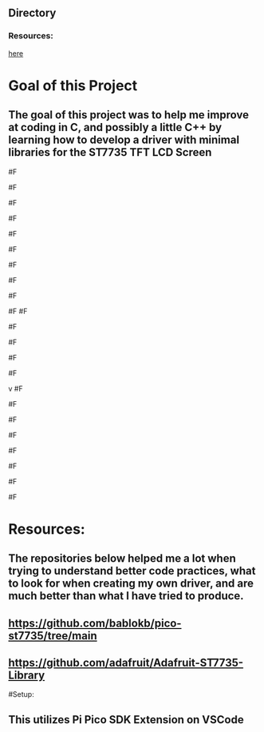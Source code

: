 ## Directory
### Resources:
[here](#resources)

# Goal of this Project
## The goal of this project was to help me improve at coding in C, and possibly a little C++ by learning how to develop a driver with minimal libraries for the ST7735 TFT LCD Screen







#F

#F



#F

#F

#F

#F

#F

#F

#F

#F
#F

#F

#F

#F

#F

v
#F


#F

#F

#F

#F

#F

#F

#F


























# Resources:
## The repositories below helped me a lot when trying to understand better code practices, what to look for when creating my own driver, and are much better than what I have tried to produce.
## https://github.com/bablokb/pico-st7735/tree/main 
## https://github.com/adafruit/Adafruit-ST7735-Library


#Setup: 
## This utilizes Pi Pico SDK Extension on VSCode 

